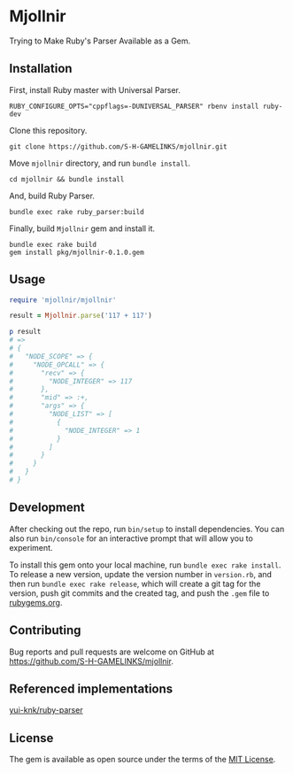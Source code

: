 # Mjollnir

Trying to Make Ruby's Parser Available as a Gem.

## Installation

First, install Ruby master with Universal Parser.

```console
RUBY_CONFIGURE_OPTS="cppflags=-DUNIVERSAL_PARSER" rbenv install ruby-dev
```

Clone this repository.

```console
git clone https://github.com/S-H-GAMELINKS/mjollnir.git
```

Move `mjollnir` directory, and run `bundle install`.

```console
cd mjollnir && bundle install
```

And, build Ruby Parser.

```console
bundle exec rake ruby_parser:build
```

Finally, build `Mjollnir` gem  and install it.

```console
bundle exec rake build
gem install pkg/mjollnir-0.1.0.gem
```

## Usage

```ruby
require 'mjollnir/mjollnir'

result = Mjollnir.parse('117 + 117')

p result
# =>
# {
#   "NODE_SCOPE" => {
#     "NODE_OPCALL" => {
#       "recv" => {
#         "NODE_INTEGER" => 117
#       },
#       "mid" => :+,
#       "args" => {
#         "NODE_LIST" => [
#           {
#             "NODE_INTEGER" => 1
#           }
#         ]
#       }
#     }
#   }
# }
```

## Development

After checking out the repo, run `bin/setup` to install dependencies. You can also run `bin/console` for an interactive prompt that will allow you to experiment.

To install this gem onto your local machine, run `bundle exec rake install`. To release a new version, update the version number in `version.rb`, and then run `bundle exec rake release`, which will create a git tag for the version, push git commits and the created tag, and push the `.gem` file to [rubygems.org](https://rubygems.org).

## Contributing

Bug reports and pull requests are welcome on GitHub at https://github.com/S-H-GAMELINKS/mjollnir.

## Referenced implementations

[yui-knk/ruby-parser](https://github.com/yui-knk/ruby-parser)

## License

The gem is available as open source under the terms of the [MIT License](https://opensource.org/licenses/MIT).
